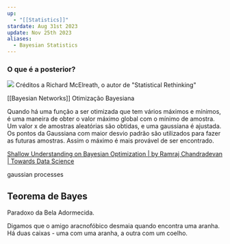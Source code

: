 ```yaml
---
up:
  - "[[Statistics]]"
stardate: Aug 31st 2023
update: Nov 25th 2023
aliases:
  - Bayesian Statistics
---
```




### O que é a posterior?

![](https://i.imgur.com/5UsrwC4.gif)
Créditos a Richard McElreath, o autor de "Statistical Rethinking"

[[Bayesian Networks]]
Otimização Bayesiana

Quando há uma função a ser otimizada que tem vários máximos e mínimos, é uma maneira de obter o valor máximo global com o mínimo de amostra.
Um valor x de amostras aleatórias são obtidas, e uma gaussiana é ajustada. Os pontos da Gaussiana com maior desvio padrão são utilizados para fazer as futuras amostras. Assim o máximo é mais provável de ser encontrado.

[Shallow Understanding on Bayesian Optimization | by Ramraj Chandradevan | Towards Data Science](https://towardsdatascience.com/shallow-understanding-on-bayesian-optimization-324b6c1f7083)

gaussian processes

## Teorema de Bayes


Paradoxo da Bela Adormecida.

Digamos que o amigo aracnofóbico desmaia quando encontra uma aranha. Há duas caixas - uma com uma aranha, a outra com um coelho.

